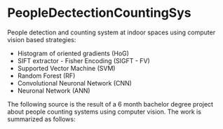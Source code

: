 # PeopleDectectionCountingSys
People detection and counting system at indoor spaces using computer vision based strategies: 
- Histogram of oriented gradients (HoG)
- SIFT extractor - Fisher Encoding (SIGFT - FV)
- Supported Vector Machine (SVM)
- Random Forest (RF)
- Convolutional Neuronal Network (CNN)
- Neuronal Network (ANN)

The following source is the result of a 6 month bachelor degree project about people counting systems using computer vision. The work is summarized as follows:

